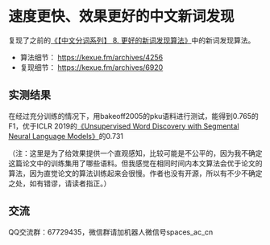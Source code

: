 # 速度更快、效果更好的中文新词发现

复现了之前的<a href="https://kexue.fm/archives/4256">《【中文分词系列】 8. 更好的新词发现算法》</a>中的新词发现算法。

- 算法细节： https://kexue.fm/archives/4256
- 复现细节： https://kexue.fm/archives/6920

## 实测结果

在经过充分训练的情况下，用bakeoff2005的pku语料进行测试，能得到0.765的F1，优于ICLR 2019的<a href="https://openreview.net/forum?id=r1NDBsAqY7" target="_blank">《Unsupervised Word Discovery with Segmental Neural Language Models》</a>的0.731

（注：这里是为了给效果提供一个直观感知，比较可能是不公平的，因为我不确定这篇论文中的训练集用了哪些语料。但我感觉在相同时间内本文算法会优于论文的算法，因为直觉论文的算法训练起来会很慢。作者也没有开源，所以有不少不确定之处，如有错谬，请读者指正。）

## 交流
QQ交流群：67729435，微信群请加机器人微信号spaces_ac_cn
